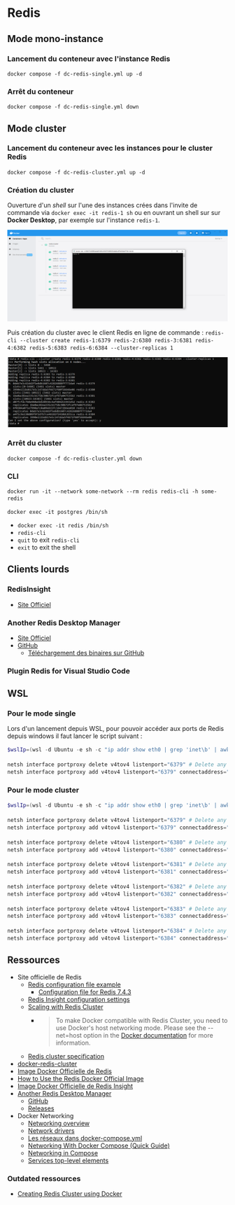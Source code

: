 # Redis

## Mode mono-instance

### Lancement du conteneur avec l'instance Redis

```shell
docker compose -f dc-redis-single.yml up -d
```

### Arrêt du conteneur

```shell
docker compose -f dc-redis-single.yml down
```

## Mode cluster

### Lancement du conteneur avec les instances pour le cluster Redis

```shell
docker compose -f dc-redis-cluster.yml up -d
```

### Création du cluster

Ouverture d'un _shell_ sur l'une des instances crées dans l'invite de commande via `docker exec -it redis-1 sh` ou en ouvrant un shell sur sur **Docker Desktop**, par exemple sur l'instance `redis-1`.

![Ouverture d'un shell sur une instance Redis depuis Docker Desktop](img/ouverture-shell-sur-instance-redis.png "Ouverture d'un shell sur une instance Redis depuis Docker Desktop")

Puis création du cluster avec le client Redis en ligne de commande : `redis-cli --cluster create redis-1:6379 redis-2:6380 redis-3:6381 redis-4:6382 redis-5:6383 redis-6:6384 --cluster-replicas 1`

![Création du cluster Redis depuis le conteneur d'une des instances](img/redis-cluster-creation.png "Création du cluster Redis depuis le conteneur d'une des instances")

### Arrêt du cluster

```shell
docker compose -f dc-redis-cluster.yml down
```

### CLI

```shell
docker run -it --network some-network --rm redis redis-cli -h some-redis
```

`docker exec -it postgres /bin/sh`

* `docker exec -it redis /bin/sh`
* `redis-cli`
* `quit` to exit `redis-cli`
* `exit` to exit the shell

## Clients lourds

### RedisInsight

* [Site Officiel](https://redis.io/insight/)

### Another Redis Desktop Manager

* [Site Officiel](https://goanother.com/)
* [GitHub](https://github.com/qishibo/AnotherRedisDesktopManager)
  * [Téléchargement des binaires sur GitHub](https://github.com/qishibo/AnotherRedisDesktopManager/releases)

### Plugin Redis for Visual Studio Code

## WSL

### Pour le mode single

Lors d'un lancement depuis WSL, pour pouvoir accéder aux ports de Redis depuis windows il faut lancer le script suivant :

```powershell
$wslIp=(wsl -d Ubuntu -e sh -c "ip addr show eth0 | grep 'inet\b' | awk '{print `$2}' | cut -d/ -f1") # Get the private IP of the WSL2 instance

netsh interface portproxy delete v4tov4 listenport="6379" # Delete any existing port 6379 forwarding
netsh interface portproxy add v4tov4 listenport="6379" connectaddress="$wslIp" connectport="6379"
```

### Pour le mode cluster

```powershell
$wslIp=(wsl -d Ubuntu -e sh -c "ip addr show eth0 | grep 'inet\b' | awk '{print `$2}' | cut -d/ -f1") # Get the private IP of the WSL2 instance

netsh interface portproxy delete v4tov4 listenport="6379" # Delete any existing port 6379 forwarding
netsh interface portproxy add v4tov4 listenport="6379" connectaddress="$wslIp" connectport="6379"

netsh interface portproxy delete v4tov4 listenport="6380" # Delete any existing port 6380 forwarding
netsh interface portproxy add v4tov4 listenport="6380" connectaddress="$wslIp" connectport="6380"

netsh interface portproxy delete v4tov4 listenport="6381" # Delete any existing port 6381 forwarding
netsh interface portproxy add v4tov4 listenport="6381" connectaddress="$wslIp" connectport="6381"

netsh interface portproxy delete v4tov4 listenport="6382" # Delete any existing port 6382 forwarding
netsh interface portproxy add v4tov4 listenport="6382" connectaddress="$wslIp" connectport="6382"

netsh interface portproxy delete v4tov4 listenport="6383" # Delete any existing port 6383 forwarding
netsh interface portproxy add v4tov4 listenport="6383" connectaddress="$wslIp" connectport="6383"

netsh interface portproxy delete v4tov4 listenport="6384" # Delete any existing port 6384 forwarding
netsh interface portproxy add v4tov4 listenport="6384" connectaddress="$wslIp" connectport="6384"
```

## Ressources

* Site officielle de Redis
  * [Redis configuration file example](https://redis.io/docs/latest/operate/oss_and_stack/management/config-file/)
    * [Configuration file for Redis 7.4.3](https://raw.githubusercontent.com/redis/redis/unstable/redis.conf)
  * [Redis Insight configuration settings](https://redis.io/docs/latest/operate/redisinsight/configuration/)
  * [Scaling with Redis Cluster](https://redis.io/docs/manual/scaling/)
    * > To make Docker compatible with Redis Cluster, you need to use Docker's host networking mode. Please see the --net=host option in the [Docker documentation](https://docs.docker.com/engine/userguide/networking/dockernetworks/) for more information.
  * [Redis cluster specification](https://redis.io/docs/reference/cluster-spec/)
* [docker-redis-cluster](https://github.com/Grokzen/docker-redis-cluster)
* [Image Docker Officielle de Redis](https://hub.docker.com/_/redis)
* [How to Use the Redis Docker Official Image](https://www.docker.com/blog/how-to-use-the-redis-docker-official-image/)
* [Image Docker Officielle de Redis Insight](https://hub.docker.com/r/redis/redisinsight)
* [Another Redis Desktop Manager](https://goanother.com/)
  * [GitHub](https://github.com/qishibo/AnotherRedisDesktopManager)
  * [Releases](https://github.com/qishibo/AnotherRedisDesktopManager/releases)
* Docker Networking
  * [Networking overview](https://docs.docker.com/engine/network/)
  * [Network drivers](https://docs.docker.com/engine/network/drivers/)
  * [Les réseaux dans docker-compose.yml](https://www.nicelydev.com/docker/reseau-docker-compose)
  * [Networking With Docker Compose (Quick Guide)](https://www.netmaker.io/resources/docker-compose-network)
  * [Networking in Compose](https://docs.docker.com/compose/how-tos/networking/)
  * [Services top-level elements](https://docs.docker.com/reference/compose-file/services/)

### Outdated ressources

* [Creating Redis Cluster using Docker](https://medium.com/commencis/creating-redis-cluster-using-docker-67f65545796d)
